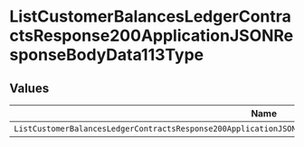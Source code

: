 # ListCustomerBalancesLedgerContractsResponse200ApplicationJSONResponseBodyData113Type


## Values

| Name                                                                                                           | Value                                                                                                          |
| -------------------------------------------------------------------------------------------------------------- | -------------------------------------------------------------------------------------------------------------- |
| `ListCustomerBalancesLedgerContractsResponse200ApplicationJSONResponseBodyData113TypePostpaidCommitExpiration` | POSTPAID_COMMIT_EXPIRATION                                                                                     |